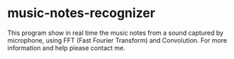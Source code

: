# music-notes-recognizer
This program show in real time the music notes from a sound captured by microphone, using FFT (Fast Fourier Transform) and Convolution. For more information and help please contact me.
